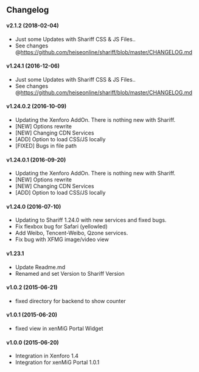 ## Changelog

#### v2.1.2 (2018-02-04)
  * Just some Updates with Shariff CSS & JS Files..
  * See changes @https://github.com/heiseonline/shariff/blob/master/CHANGELOG.md

#### v1.24.1 (2016-12-06)
  * Just some Updates with Shariff CSS & JS Files..
  * See changes @https://github.com/heiseonline/shariff/blob/master/CHANGELOG.md

#### v1.24.0.2 (2016-10-09)
  * Updating the Xenforo AddOn. There is nothing new with Shariff.
   * [NEW] Options rewrite
   * [NEW] Changing CDN Services
   * [ADD] Option to load CSS/JS locally
   * [FIXED] Bugs in file path

#### v1.24.0.1 (2016-09-20)
  * Updating the Xenforo AddOn. There is nothing new with Shariff.
   * [NEW] Options rewrite
   * [NEW] Changing CDN Services
   * [ADD] Option to load CSS/JS locally

#### v1.24.0 (2016-07-10)
  * Updating to Shariff 1.24.0 with new services and fixed bugs.
  * Fix flexbox bug for Safari (yellowled)
  * Add Weibo, Tencent-Weibo, Qzone services.
  * Fix bug with XFMG image/video view

#### v1.23.1
  * Update Readme.md
  * Renamed and set Version to Shariff Version

#### v1.0.2 (2015-06-21)
  * fixed directory for backend to show counter

#### v1.0.1 (2015-06-20)
  * fixed view in xenMiG Portal Widget

#### v1.0.0 (2015-06-20)
  * Integration in Xenforo 1.4
  * Integration for xenMiG Portal 1.0.1
